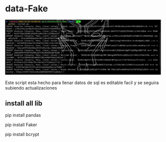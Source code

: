 # data-Fake

![](https://github.com/SrDeLasTinieblas/data-Fake/blob/main/captura.PNG)

Este script esta hecho para llenar datos de sql es editable facil y se seguira subiendo actualizaciones

## install all lib

pip install pandas
> 
pip install Faker
> 
pip install bcrypt
